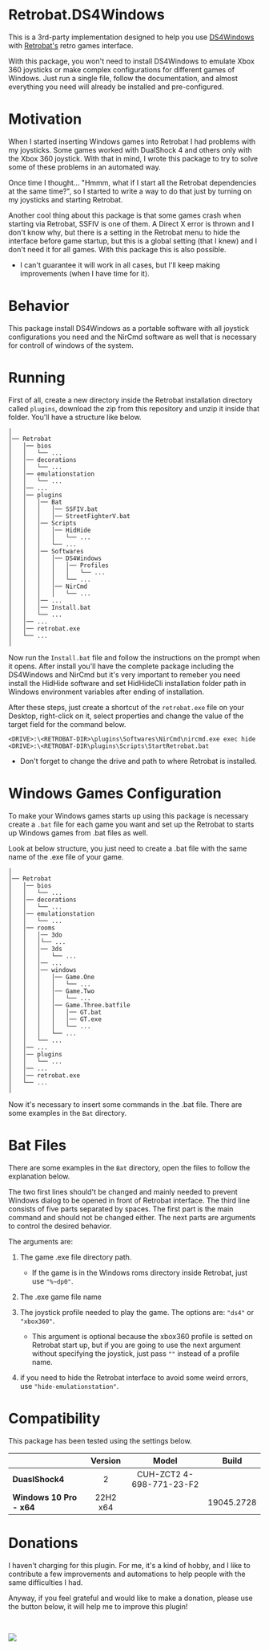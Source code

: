 # Retrobat.DS4Windows

This is a 3rd-party implementation designed to help you use [DS4Windows](https://ds4-windows.com) with [Retrobat's](https://www.retrobat.org) retro games interface.

With this package, you won't need to install DS4Windows to emulate Xbox 360 joysticks or make complex configurations for different games of Windows. Just run a single file, follow the documentation, and almost everything you need will already be installed and pre-configured.

# Motivation

When I started inserting Windows games into Retrobat I had problems with my joysticks. Some games worked with DualShock 4 and others only with the Xbox 360 joystick. With that in mind, I wrote this package to try to solve some of these problems in an automated way.

Once time I thought... "Hmmm, what if I start all the Retrobat dependencies at the same time?", so I started to write a way to do that just by turning on my joysticks and starting Retrobat.

Another cool thing about this package is that some games crash when starting via Retrobat, SSFIV is one of them. A Direct X error is thrown and I don't know why, but there is a setting in the Retrobat menu to hide the interface before game startup, but this is a global setting (that I knew) and I don't need it for all games. With this package this is also possible.

* I can't guarantee it will work in all cases, but I'll keep making improvements (when I have time for it).

# Behavior

This package install DS4Windows as a portable software with all joystick configurations you need and the NirCmd software as well that is necessary for controll of windows of the system.

# Running

First of all, create a new directory inside the Retrobat installation directory called `plugins`, download the zip from this repository and unzip it inside that folder. You'll have a structure like below.

```
│
│── Retrobat
│   │── bios
│   │   └── ...
│   │── decorations
│   │   └── ...
│   │── emulationstation
│   │   └── ...
│   │── ...
│   │── plugins
│   │   │── Bat
│   │   │   │── SSFIV.bat
│   │   │   │── StreetFighterV.bat
│   │   │── Scripts
│   │   │   │── HidHide
│   │   │   │   └── ...
│   │   │   └── ...
│   │   │── Softwares
│   │   │   │── DS4Windows
│   │   │   │   │── Profiles
│   │   │   │   │   └── ...
│   │   │   │   └── ...
│   │   │   │── NirCmd
│   │   │   │   └── ...
│   │   │── ...
│   │   │── Install.bat
│   │   └── ...
│   │── ...
│   │── retrobat.exe
│   └── ...
│
```

Now run the `Install.bat` file and follow the instructions on the prompt when it opens. After install you'll have the complete package including the DS4Windows and NirCmd but it's very important to remeber you need install the HidHide software and set HidHideCli installation folder path in Windows environment variables after ending of installation.

After these steps, just create a shortcut of the `retrobat.exe` file on your Desktop, right-click on it, select properties and change the value of the target field for the command below.

```
<DRIVE>:\<RETROBAT-DIR>\plugins\Softwares\NirCmd\nircmd.exe exec hide <DRIVE>:\<RETROBAT-DIR\plugins\Scripts\StartRetrobat.bat
```

* Don't forget to change the drive and path to where Retrobat is installed.

# Windows Games Configuration

To make your Windows games starts up using this package is necessary create a `.bat` file for each game you want and set up the Retrobat to starts up Windows games from .bat files as well.

Look at below structure, you just need to create a .bat file with the same name of the .exe file of your game.

```
│
│── Retrobat
│   │── bios
│   │   └── ...
│   │── decorations
│   │   └── ...
│   │── emulationstation
│   │   └── ...
│   │── rooms
│   │   │── 3do
│   │   │└── ...
│   │   │── 3ds
│   │   │   └── ...
│   │   │── ...
│   │   │── windows
│   │   │   │── Game.One
│   │   │   │   └── ...
│   │   │   │── Game.Two
│   │   │   │   └── ...
│   │   │   │── Game.Three.batfile
│   │   │   │   │── GT.bat
│   │   │   │   │── GT.exe
│   │   │   │   └── ...
│   │   │   └── ...
│   │   └── ...
│   │── ...
│   │── plugins
│   │   └── ...
│   │── ...
│   │── retrobat.exe
│   └── ...
│
```

Now it's necessary to insert some commands in the .bat file. There are some examples in the `Bat` directory.

# Bat Files

There are some examples in the `Bat` directory, open the files to follow the explanation below.

The two first lines should't be changed and mainly needed to prevent Windows dialog to be opened in front of Retrobat interface. The third line consists of five parts separated by spaces. The first part is the main command and should not be changed either. The next parts are arguments to control the desired behavior.

The arguments are:

1. The game .exe file directory path.
    * If the game is in the Windows roms directory inside Retrobat, just use `"%~dp0"`.

2. The .exe game file name

3. The joystick profile needed to play the game. The options are: `"ds4"` or `"xbox360"`.
    * This argument is optional because the xbox360 profile is setted on Retrobat start up, but if you are going to use the next argument without specifying the joystick, just pass `""` instead of a profile name.

4. if you need to hide the Retrobat interface to avoid some weird errors, use `"hide-emulationstation"`.

# Compatibility

This package has been tested using the settings below.

|                          | Version  | Model                    | Build      |
|--------------------------|:--------:|:------------------------:|:----------:|
| **DuaslShock4**          | 2        | CUH-ZCT2 4-698-771-23-F2 |            |
| **Windows 10 Pro - x64** | 22H2 x64 |                          | 19045.2728 |

# Donations

I haven't charging for this plugin. For me, it's a kind of hobby, and I like to contribute a few improvements and automations to help people with the same difficulties I had.

Anyway, if you feel grateful and would like to make a donation, please use the button below, it will help me to improve this plugin!

<br />

<p>
    <a href="https://www.paypal.com/donate/?business=XQSLGGZK6WKVS&no_recurring=0&item_name=Plugin+for+automatic+selection+of+joystick+profiles+to+be+used+in+Retrobat+with+ps4+joysticks&currency_code=USD">
        <img src="https://www.paypalobjects.com/en_US/i/btn/btn_donateCC_LG.gif">
    </a>
</p>
